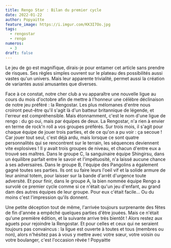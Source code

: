 ```yaml
---
title: Rengo Star : Bilan du premier cycle
date: 2022-01-22
author: Popyaitte
feature_image: https://i.imgur.com/KK3I7Oo.jpg
tags:
  - rengostar
  - rengo
numeros: 
  - 3
draft: false
---
```



Le jeu de go est magnifique, dirais-je pour entamer cet article sans prendre de risques. Ses règles simples ouvrent sur le plateau des possibilités aussi vastes qu'un univers. Mais leur apparente trivialité, permet aussi la création de variantes aussi amusantes que diverses.

Face à ce constat, notre cher club a vu apparaître une nouvelle ligue au cours du mois d'octobre afin de mettre à l'honneur une célèbre déclinaison de notre jeu préféré : la Rengostar. Les plus mélomanes d'entre nous croiront peut-être qu'il s'agit là d'un batteur britannique de légende, et l'erreur est compréhensible. Mais étonnamment, c'est le nom d'une ligue de rengo : du go oui, mais par équipes de deux. 
La Rengostar, n'a rien à envier en terme de rock'n roll a vos groupes préférés. Sur trois mois, il s'agit pour chaque équipe de jouer trois parties, et de ce qu'on a pu voir : ça secoue ! Car jouer tout seul, c'est déjà ardu, mais lorsque ce sont quatre personnalités qui se rencontrent sur le terrain, les séquences deviennent vite explosives !
Il y avait trois groupes de niveau, et chacun d'entre eux a trouvé ses maîtres. Dans le groupe C, la sanguinaire équipe Shingirsu, dans un équilibre parfait entre le savoir et l'impétuosité, n'a laissé aucune chance à ses adversaires. 
Dans le groupe B, l'équipe des Pangolins a également gagné toutes ses parties. Ils ont su faire leurs l'oeil vif et la solide armure de leur animal totem, pour laisser sur la bande d'arrêt d'urgence toute adversité. 
Et pour finir, dans le groupe A, la bien nommée équipe Rengo a survolé ce premier cycle comme si ce n'était qu'un jeu d'enfant, au grand dam des autres équipes de leur groupe. Pour eux c'était facile... Ou du moins c'est l'impression qu'ils donnent.

Une petite déception tout de même, l'arrivée toujours surprenante des fêtes de fin d'année a empêché quelques parties d'être jouées. Mais ce n'était qu'une première édition, et la suivante arrive très bientôt ! Alors restez aux aguets pour rejoindre la Rengostar. Et pour celles et ceux qui ne seraient toujours pas convaincus : la ligue est ouverte à toutes et tous (membres ou non), alors n'hésitez pas à vous y mettre avec votre sœur, votre voisin ou votre boulanger, c'est l'occasion rêvée !
Popyaitte
